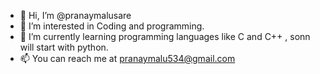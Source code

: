 - 👋 Hi, I’m @pranaymalusare
- 👀 I’m interested in Coding and programming.
- 🌱 I’m currently learning programming languages like C and C++ , sonn will start with python.
- 📫 You can reach me at pranaymalu534@gmail.com

<!---
pranaymalusare/pranaymalusare is a ✨ special ✨ repository because its `README.md` (this file) appears on your GitHub profile.
You can click the Preview link to take a look at your changes.
--->
